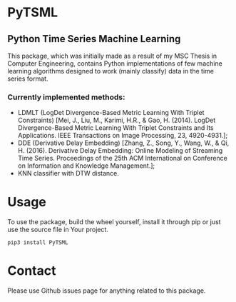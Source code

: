 # PyTSML
## Python Time Series Machine Learning

This package, which was initially made as a result of my MSC Thesis in Computer Engineering, contains Python implementations of few machine learning algorithms designed to work (mainly classify) data in the time series format.

### Currently implemented methods:

- LDMLT (LogDet Divergence-Based Metric Learning With Triplet Constraints) [Mei, J., Liu, M., Karimi, H.R., & Gao, H. (2014). LogDet Divergence-Based Metric Learning With Triplet Constraints and Its Applications. IEEE Transactions on Image Processing, 23, 4920-4931.];
- DDE (Derivative Delay Embedding) [Zhang, Z., Song, Y., Wang, W., & Qi, H. (2016). Derivative Delay Embedding: Online Modeling of Streaming Time Series. Proceedings of the 25th ACM International on Conference on Information and Knowledge Management.];
- KNN classifier with DTW distance.

# Usage
To use the package, build the wheel yourself, install it through pip or just use the source file in Your project.

```
pip3 install PyTSML
```

# Contact

Please use Github issues page for anything related to this package.


